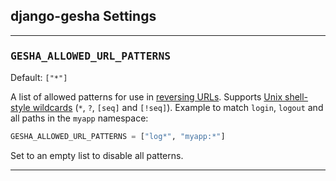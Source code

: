 ## **django-gesha** Settings

---

### <pre>**GESHA_ALLOWED_URL_PATTERNS**</pre>

Default: `["*"]`

A list of allowed patterns for use in [reversing URLs](../user_guide/#reverse-urls).
Supports [Unix shell-style wildcards](https://docs.python.org/3/library/fnmatch.html)
(`*`, `?`, `[seq]` and `[!seq]`). Example to match `login`, `logout` and all paths in
the `myapp` namespace:

``` py
GESHA_ALLOWED_URL_PATTERNS = ["log*", "myapp:*"]
```

Set to an empty list to disable all patterns.

---
